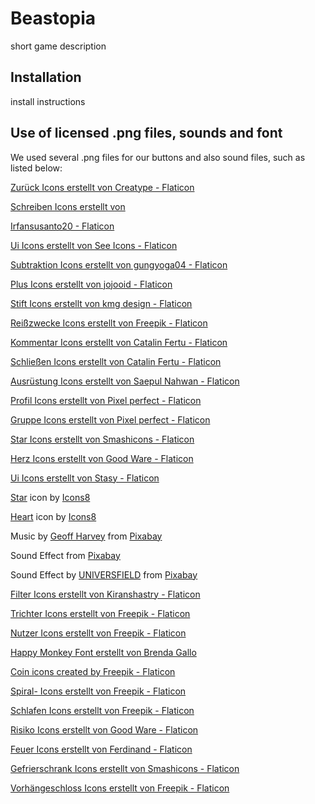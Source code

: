 # Beastopia

short game description

## Installation

install instructions

## Use of licensed .png files, sounds and font

We used several .png files for our buttons and also sound files, such as listed below:

<a href="https://www.flaticon.com/de/kostenlose-icons/zuruck" title="zurück Icons">Zurück Icons erstellt von Creatype -
Flaticon</a>

<a href="https://www.flaticon.com/de/kostenlose-icons/schreiben" title="schreiben Icons">Schreiben Icons erstellt von

Irfansusanto20 - Flaticon</a>

<a href="https://www.flaticon.com/de/kostenlose-icons/ui" title="ui Icons">Ui Icons erstellt von See Icons -
Flaticon</a>

<a href="https://www.flaticon.com/de/kostenlose-icons/subtraktion" title="subtraktion Icons">Subtraktion Icons erstellt
von gungyoga04 - Flaticon</a>

<a href="https://www.flaticon.com/de/kostenlose-icons/plus" title="plus Icons">Plus Icons erstellt von jojooid -
Flaticon</a>

<a href="https://www.flaticon.com/de/kostenlose-icons/stift" title="stift Icons">Stift Icons erstellt von kmg design -
Flaticon</a>

<a href="https://www.flaticon.com/de/kostenlose-icons/reisszwecke" title="reißzwecke Icons">Reißzwecke Icons erstellt
von Freepik - Flaticon</a>

<a href="https://www.flaticon.com/de/kostenlose-icons/kommentar" title="kommentar Icons">Kommentar Icons erstellt von
Catalin Fertu - Flaticon</a>

<a href="https://www.flaticon.com/de/suche?word=kreuz" title="schließen Icons">Schließen Icons erstellt von Catalin
Fertu - Flaticon</a>

<a href="https://www.flaticon.com/de/kostenlose-icons/ausrustung" title="ausrüstung Icons">Ausrüstung Icons erstellt von
Saepul Nahwan - Flaticon</a>

<a href="https://www.flaticon.com/de/kostenlose-icons/profil" title="profil Icons">Profil Icons erstellt von Pixel
perfect - Flaticon</a>

<a href="https://www.flaticon.com/de/kostenlose-icons/gruppe" title="gruppe Icons">Gruppe Icons erstellt von Pixel
perfect - Flaticon</a>

<a href="https://www.flaticon.com/de/kostenlose-icons/star" title="star Icons">Star Icons erstellt von Smashicons - Flaticon</a>

<a href="https://www.flaticon.com/de/kostenlose-icons/herz" title="herz Icons">Herz Icons erstellt von Good Ware - Flaticon</a>

<a href="https://www.flaticon.com/de/kostenlose-icons/ui" title="ui Icons">Ui Icons erstellt von Stasy - Flaticon</a>

<a target="_blank" href="https://icons8.com/icon/8ggStxqyboK5/star">Star</a> icon
by <a target="_blank" href="https://icons8.com">Icons8</a>

<a target="_blank" href="https://icons8.com/icon/4DpNVfpKdNK1/heart">Heart</a> icon
by <a target="_blank" href="https://icons8.com">Icons8</a>

Music
by <a href="https://pixabay.com/users/geoffharvey-9096471/?utm_source=link-attribution&utm_medium=referral&utm_campaign=music&utm_content=150611">
Geoff Harvey</a>
from <a href="https://pixabay.com//?utm_source=link-attribution&utm_medium=referral&utm_campaign=music&utm_content=150611">
Pixabay</a>

Sound Effect
from <a href="https://pixabay.com/sound-effects/?utm_source=link-attribution&utm_medium=referral&utm_campaign=music&utm_content=92964">
Pixabay</a>

Sound Effect
by <a href="https://pixabay.com/users/universfield-28281460/?utm_source=link-attribution&utm_medium=referral&utm_campaign=music&utm_content=114615">
UNIVERSFIELD</a>
from <a href="https://pixabay.com/sound-effects//?utm_source=link-attribution&utm_medium=referral&utm_campaign=music&utm_content=114615">
Pixabay</a>

<a href="https://www.flaticon.com/de/kostenlose-icons/filter" title="filter Icons">Filter Icons erstellt von
Kiranshastry - Flaticon</a>

<a href="https://www.flaticon.com/de/kostenlose-icons/trichter" title="trichter Icons">Trichter Icons erstellt von
Freepik - Flaticon</a>

<a href="https://www.flaticon.com/de/kostenlose-icons/nutzer" title="nutzer Icons">Nutzer Icons erstellt von Freepik -
Flaticon</a>

<a href="https://fonts.google.com/specimen/Happy+Monkey?query=Brenda+Gallo">Happy Monkey Font erstellt von Brenda
Gallo</a>

<a href="https://www.flaticon.com/free-icons/coin" title="coin icons">Coin icons created by Freepik - Flaticon</a>

<a href="https://www.flaticon.com/de/kostenlose-icons/spiral" title="spiral- Icons">Spiral- Icons erstellt von Freepik -
Flaticon</a>

<a href="https://www.flaticon.com/de/kostenlose-icons/schlafen" title="schlafen Icons">Schlafen Icons erstellt von
Freepik - Flaticon</a>

<a href="https://www.flaticon.com/de/kostenlose-icons/risiko" title="risiko Icons">Risiko Icons erstellt von Good Ware -
Flaticon</a>

<a href="https://www.flaticon.com/de/kostenlose-icons/feuer" title="feuer Icons">Feuer Icons erstellt von Ferdinand -
Flaticon</a>

<a href="https://www.flaticon.com/de/kostenlose-icons/gefrierschrank" title="gefrierschrank Icons">Gefrierschrank Icons
erstellt von Smashicons - Flaticon</a>

<a href="https://www.flaticon.com/de/kostenlose-icons/vorhangeschloss" title="vorhängeschloss Icons">Vorhängeschloss
Icons erstellt von Freepik - Flaticon</a>